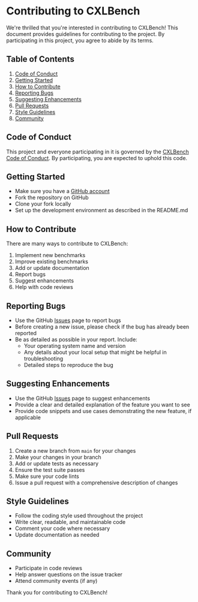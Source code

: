 # Contributing to CXLBench

We're thrilled that you're interested in contributing to CXLBench! This document provides guidelines for contributing to the project. By participating in this project, you agree to abide by its terms.

## Table of Contents

1. [Code of Conduct](#code-of-conduct)
2. [Getting Started](#getting-started)
3. [How to Contribute](#how-to-contribute)
4. [Reporting Bugs](#reporting-bugs)
5. [Suggesting Enhancements](#suggesting-enhancements)
6. [Pull Requests](#pull-requests)
7. [Style Guidelines](#style-guidelines)
8. [Community](#community)

## Code of Conduct

This project and everyone participating in it is governed by the [CXLBench Code of Conduct](CODE_OF_CONDUCT.md). By participating, you are expected to uphold this code. 

## Getting Started

- Make sure you have a [GitHub account](https://github.com/signup/free)
- Fork the repository on GitHub
- Clone your fork locally
- Set up the development environment as described in the README.md

## How to Contribute

There are many ways to contribute to CXLBench:

1. Implement new benchmarks
2. Improve existing benchmarks
3. Add or update documentation
4. Report bugs
5. Suggest enhancements
6. Help with code reviews

## Reporting Bugs

- Use the GitHub [Issues](https://github.com/cxlbench/cxlbench/issues) page to report bugs
- Before creating a new issue, please check if the bug has already been reported
- Be as detailed as possible in your report. Include:
  - Your operating system name and version
  - Any details about your local setup that might be helpful in troubleshooting
  - Detailed steps to reproduce the bug

## Suggesting Enhancements

- Use the GitHub [Issues](https://github.com/cxlbench/cxlbench/issues) page to suggest enhancements
- Provide a clear and detailed explanation of the feature you want to see
- Provide code snippets and use cases demonstrating the new feature, if applicable

## Pull Requests

1. Create a new branch from `main` for your changes
2. Make your changes in your branch
3. Add or update tests as necessary
4. Ensure the test suite passes
5. Make sure your code lints
6. Issue a pull request with a comprehensive description of changes

## Style Guidelines

- Follow the coding style used throughout the project
- Write clear, readable, and maintainable code
- Comment your code where necessary
- Update documentation as needed

## Community

- Participate in code reviews
- Help answer questions on the issue tracker
- Attend community events (if any)

Thank you for contributing to CXLBench!